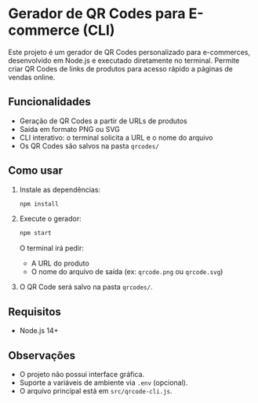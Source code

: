 # Gerador de QR Codes para E-commerce (CLI)

Este projeto é um gerador de QR Codes personalizado para e-commerces, desenvolvido em Node.js e executado diretamente no terminal. Permite criar QR Codes de links de produtos para acesso rápido a páginas de vendas online.

## Funcionalidades

- Geração de QR Codes a partir de URLs de produtos
- Saída em formato PNG ou SVG
- CLI interativo: o terminal solicita a URL e o nome do arquivo
- Os QR Codes são salvos na pasta `qrcodes/`

## Como usar

1. Instale as dependências:
   ```sh
   npm install
   ```
2. Execute o gerador:

   ```sh
   npm start
   ```

   O terminal irá pedir:

   - A URL do produto
   - O nome do arquivo de saída (ex: `qrcode.png` ou `qrcode.svg`)

3. O QR Code será salvo na pasta `qrcodes/`.

## Requisitos

- Node.js 14+

## Observações

- O projeto não possui interface gráfica.
- Suporte a variáveis de ambiente via `.env` (opcional).
- O arquivo principal está em `src/qrcode-cli.js`.
